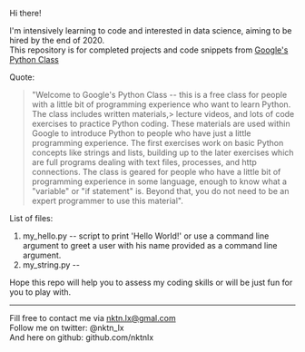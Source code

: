 Hi there!


I'm intensively learning to code and interested in data science, aiming to be hired by the end of 2020.  
This repository is for completed projects and code snippets from [Google's Python Class](https://developers.google.com/edu/python)  

Quote:
> "Welcome to Google's Python Class -- this is a free class for people with a little bit of
> programming experience who want to learn Python. The class includes written materials,>
> lecture videos, and lots of code exercises to practice Python coding. These materials 
> are used within Google to introduce Python to people who have just a little programming 
> experience. The first exercises work on basic Python concepts like strings and lists, 
> building up to the later exercises which are full programs dealing with text files,
> processes, and http connections. The class is geared for people who have a little bit of
> programming experience in some language, enough to know what a "variable" or "if 
> statement" is. Beyond that, you do not need to be an expert programmer to use this
> material". 


List of files:
1. my_hello.py -- script to print 'Hello World!' or use a command line argument to greet a user with his name provided as a command line argument.
2. my_string.py --



Hope this repo will help you to assess my coding skills or will be just fun for you to play with.  



--------------------------------------------
Fill free to contact me via nktn.lx@gmal.com  
Follow me on twitter: @nktn_lx  
And here on github: github.com/nktnlx  